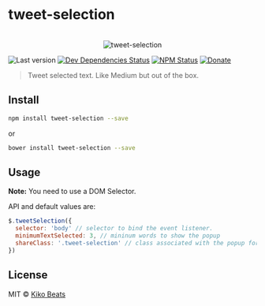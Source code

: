 # tweet-selection

<p align="center">
  <br>
  <img src="http://i.imgur.com/kkqLRot.png" alt="tweet-selection">
  <br>
</p>

![Last version](https://img.shields.io/github/tag/Kikobeats/tweet-selection.svg?style=flat-square)
[![Dev Dependencies Status](http://img.shields.io/david/dev/Kikobeats/tweet-selection.svg?style=flat-square)](https://david-dm.org/Kikobeats/tweet-selection#info=devDependencies)
[![NPM Status](http://img.shields.io/npm/dm/tweet-selection.svg?style=flat-square)](https://www.npmjs.org/package/tweet-selection)
[![Donate](https://img.shields.io/badge/donate-paypal-blue.svg?style=flat-square)](https://paypal.me/Kikobeats)

> Tweet selected text. Like Medium but out of the box.

## Install

```bash
npm install tweet-selection --save
```

or

```bash
bower install tweet-selection --save
```

## Usage

**Note:** You need to use a DOM Selector.

API and default values are:

```js
$.tweetSelection({
  selector: 'body' // selector to bind the event listener.
  minimumTextSelected: 3, // mininum words to show the popup
  shareClass: '.tweet-selection' // class associated with the popup for styling
})
```

## License

MIT © [Kiko Beats](http://kikobeats.com)
